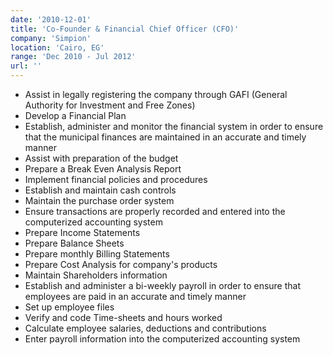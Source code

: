 ```yaml
---
date: '2010-12-01'
title: 'Co-Founder & Financial Chief Officer (CFO)'
company: 'Simpion'
location: 'Cairo, EG'
range: 'Dec 2010 - Jul 2012'
url: ''
---
```


- Assist in legally registering the company through GAFI (General Authority for Investment and Free Zones)
- Develop a Financial Plan
- Establish, administer and monitor the financial system in order to ensure that the municipal finances are maintained in an accurate and timely manner
- Assist with preparation of the budget
- Prepare a Break Even Analysis Report
- Implement financial policies and procedures
- Establish and maintain cash controls
- Maintain the purchase order system
- Ensure transactions are properly recorded and entered into the computerized accounting system
- Prepare Income Statements
- Prepare Balance Sheets
- Prepare monthly Billing Statements
- Prepare Cost Analysis for company's products
- Maintain Shareholders information
- Establish and administer a bi-weekly payroll in order to ensure that employees are paid in an accurate and timely manner
- Set up employee files
- Verify and code Time-sheets and hours worked
- Calculate employee salaries, deductions and contributions
- Enter payroll information into the computerized accounting system
